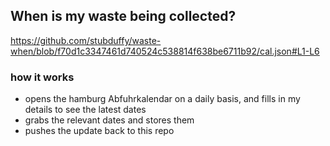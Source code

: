 ## When is my waste being collected?
  https://github.com/stubduffy/waste-when/blob/f70d1c3347461d740524c538814f638be6711b92/cal.json#L1-L6
  
  ### how it works
  - opens the hamburg Abfuhrkalendar on a daily basis, and fills in my details to see the latest dates
  - grabs the relevant dates and stores them
  - pushes the update back to this repo
  
